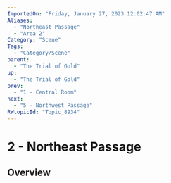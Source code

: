 ```yaml
---
ImportedOn: "Friday, January 27, 2023 12:02:47 AM"
Aliases:
  - "Northeast Passage"
  - "Area 2"
Category: "Scene"
Tags:
  - "Category/Scene"
parent:
  - "The Trial of Gold"
up:
  - "The Trial of Gold"
prev:
  - "1 - Central Room"
next:
  - "5 - Northwest Passage"
RWtopicId: "Topic_8934"
---
```

# 2 - Northeast Passage
## Overview
